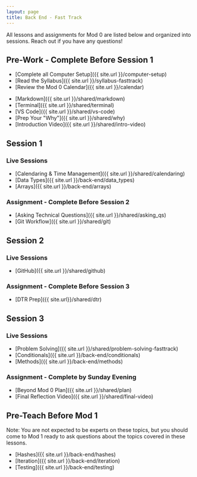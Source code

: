 ```yaml
---
layout: page
title: Back End - Fast Track
---
```


All lessons and assignments for Mod 0 are listed below and organized into sessions. Reach out if you have any questions! 

## Pre-Work - Complete Before Session 1
* [Complete all Computer Setup]({{ site.url }}/computer-setup) 
* [Read the Syllabus]({{ site.url }}/syllabus-fasttrack) 
* [Review the Mod 0 Calendar]({{ site.url }}/calendar)
<!-- * [Slack 101]({{ site.url }}/prework/slack101) -->
* [Markdown]({{ site.url }}/shared/markdown)
* [Terminal]({{ site.url }}/shared/terminal)
* [VS Code]({{ site.url }}/shared/vs-code)
* [Prep Your "Why"]({{ site.url }}/shared/why)
* [Introduction Video]({{ site.url }}/shared/intro-video)

## Session 1
### Live Sessions
* [Calendaring & Time Management]({{ site.url }}/shared/calendaring)
* [Data Types]({{ site.url }}/back-end/data_types)
* [Arrays]({{ site.url }}/back-end/arrays)

### Assignment - Complete Before Session 2
* [Asking Technical Questions]({{ site.url }}/shared/asking_qs) 
* [Git Workflow]({{ site.url }}/shared/git)

## Session 2
### Live Sessions
* [GitHub]({{ site.url }}/shared/github)


### Assignment - Complete Before Session 3
* [DTR Prep]({{ site.url}}/shared/dtr)

## Session 3
### Live Sessions
* [Problem Solving]({{ site.url }}/shared/problem-solving-fasttrack)
* [Conditionals]({{ site.url }}/back-end/conditionals)
* [Methods]({{ site.url }}/back-end/methods)

### Assignment - Complete by Sunday Evening
* [Beyond Mod 0 Plan]({{ site.url }}/shared/plan)
* [Final Reflection Video]({{ site.url }}/shared/final-video)

## Pre-Teach Before Mod 1
Note: You are not expected to be experts on these topics, but you should come to Mod 1 ready to ask questions about the topics covered in these lessons.
* [Hashes]({{ site.url }}/back-end/hashes)
* [Iteration]({{ site.url }}/back-end/iteration)
* [Testing]({{ site.url }}/back-end/testing)

<br>
<br>
<br>
<br>
<br>
<br>
